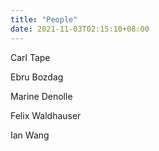 ```yaml
---
title: "People"
date: 2021-11-03T02:15:10+08:00
---
```


Carl Tape

Ebru Bozdag

Marine Denolle

Felix Waldhauser

Ian Wang
